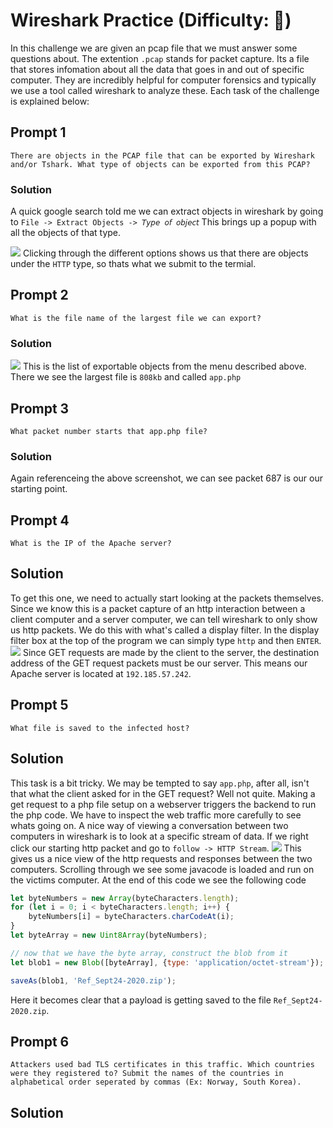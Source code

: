 # Wireshark Practice (Difficulty: 🎄)
In this challenge we are given an pcap file that we must answer some questions about. The extention `.pcap` stands for packet capture.
Its a file that stores infomation about all the data that goes in and out of specific computer. They are incredibly helpful for 
computer forensics and typically we use a tool called wireshark to analyze these. Each task of the challenge is explained below:

## Prompt 1
`There are objects in the PCAP file that can be exported by Wireshark and/or Tshark. What type of objects can be exported
from this PCAP?`

### Solution
A quick google search told me we can extract objects in wireshark by going to `File -> Extract Objects -> 𝘛𝘺𝘱𝘦 𝘰𝘧 𝘰𝘣𝘫𝘦𝘤𝘵`
This brings up a popup with all the objects of that type.

![](/img/wireshark_objects.png)
Clicking through the different options shows us that there are objects under the `HTTP` type, so thats what we submit to the termial.

## Prompt 2
`What is the file name of the largest file we can export?`

### Solution
![](/img/wireshark2.png)
This is the list of exportable objects from the menu described above. There we see the largest file is `808kb` and called `app.php`

## Prompt 3
`What packet number starts that app.php file?`

### Solution
Again referenceing the above screenshot, we can see packet 687 is our our starting point.
 
## Prompt 4
`What is the IP of the Apache server?`
 
## Solution
To get this one, we need to actually start looking at the packets themselves. Since we know this is a packet capture of an http
interaction between a client computer and a server computer, we can tell wireshark to only show us http packets. We do this with
what's called a display filter. In the display filter box at the top of the program we can simply type `http` and then `ENTER`.
![](/img/wireshark_display.png)
Since GET requests are made by the client to the server, the destination address of the GET request packets must be our server.
This means our Apache server is located at `192.185.57.242`.
 
## Prompt 5
`What file is saved to the infected host?`

## Solution
This task is a bit tricky. We may be tempted to say `app.php`, after all, isn't that what the client asked for in the GET request?
Well not quite. Making a get request to a php file setup on a webserver triggers the backend to run the php code. We have to
inspect the web traffic more carefully to see whats going on. A nice way of viewing a conversation between two computers in wireshark
is to look at a specific stream of data. If we right click our starting http packet and go to `follow -> HTTP Stream`. 
![](/img/stream_menu.png)
This gives us a nice view of the http requests and responses between the two computers. Scrolling through we see some javacode is
loaded and run on the victims computer. At the end of this code we see the following code
``` javascript
let byteNumbers = new Array(byteCharacters.length);
for (let i = 0; i < byteCharacters.length; i++) {
    byteNumbers[i] = byteCharacters.charCodeAt(i);
}
let byteArray = new Uint8Array(byteNumbers);

// now that we have the byte array, construct the blob from it
let blob1 = new Blob([byteArray], {type: 'application/octet-stream'});

saveAs(blob1, 'Ref_Sept24-2020.zip');
```
Here it becomes clear that a payload is getting saved to the file `Ref_Sept24-2020.zip`.

## Prompt 6
`Attackers used bad TLS certificates in this traffic. Which countries were they registered to? Submit the names of the countries in
alphabetical order seperated by commas (Ex: Norway, South Korea).`

## Solution


